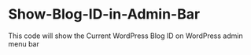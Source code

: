 # Show-Blog-ID-in-Admin-Bar
This code will show the Current WordPress Blog ID on WordPress admin menu bar
